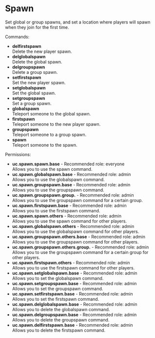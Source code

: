 Spawn
====
Set global or group spawns, and set a location where players will spawn when they join for the first time.

Commands: <br>
* **delfirstspawn**<br>Delete the new player spawn.
* **delglobalspawn**<br>Delete the global spawn.
* **delgroupspawn**<br>Delete a group spawn.
* **setfirstspawn**<br>Set the new player spawn.
* **setglobalspawn**<br>Set the global spawn.
* **setgroupspawn**<br>Set a group spawn.
* **globalspawn**<br>Teleport someone to the global spawn.
* **firstspawn**<br>Teleport someone to the new player spawn.
* **groupspawn**<br>Teleport someone to a group spawn.
* **spawn**<br>Teleport someone to the spawn.

Permissions: <br>
* **uc.spawn.spawn.base** - Recommended role: everyone<br>Allows you to use the spawn command.
* **uc.spawn.globalspawn.base** - Recommended role: admin<br>Allows you to use the globalspawn command.
* **uc.spawn.groupspawn.base** - Recommended role: admin<br>Allows you to use the groupspawn command.
* **uc.spawn.groupspawn.group.<Group>** - Recommended role: admin<br>Allows you to use the groupspawn command for a certain group.
* **uc.spawn.firstspawn.base** - Recommended role: admin<br>Allows you to use the firstspawn command.
* **uc.spawn.spawn.others** - Recommended role: admin<br>Allows you to use the spawn command for other players.
* **uc.spawn.globalspawn.others** - Recommended role: admin<br>Allows you to use the globalspawn command for other players.
* **uc.spawn.groupspawn.others.base** - Recommended role: admin<br>Allows you to use the groupspawn command for other players.
* **uc.spawn.groupspawn.others.group.<Group>** - Recommended role: admin<br>Allows you to use the groupspawn command for a certain group for other players.
* **uc.spawn.firstspawn.others** - Recommended role: admin<br>Allows you to use the firstspawn command for other players.
* **uc.spawn.setglobalspawn.base** - Recommended role: admin<br>Allows you to set the globalspawn command.
* **uc.spawn.setgroupspawn.base** - Recommended role: admin<br>Allows you to set the groupspawn command.
* **uc.spawn.setfirstspawn.base** - Recommended role: admin<br>Allows you to set the firstspawn command.
* **uc.spawn.delglobalspawn.base** - Recommended role: admin<br>Allows you to delete the globalspawn command.
* **uc.spawn.delgroupspawn.base** - Recommended role: admin<br>Allows you to delete the groupspawn command.
* **uc.spawn.delfirstspawn.base** - Recommended role: admin<br>Allows you to delete the firstspawn command.
